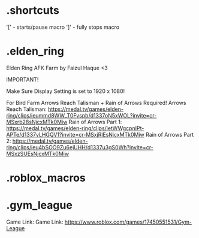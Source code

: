 # .shortcuts

'[' - starts/pause macro
']' - fully stops macro 

# .elden_ring
Elden Ring AFK Farm by Faizul Haque <3

IMPORTANT!

Make Sure Display Setting is set to 1920 x 1080!

For Bird Farm Arrows Reach Talisman + Rain of Arrows Required!
Arrows Reach Talisman: https://medal.tv/games/elden-ring/clips/ieummd8WW_T0Fvspb/d1337oN5xWOL?invite=cr-MSxrb28sNjcxMTk0Miw
Rain of Arrows Part 1: https://medal.tv/games/elden-ring/clips/ietWWgcpnIPt-APTe/d1337vLHGQV1?invite=cr-MSxjRlEsNjcxMTk0Miw
Rain of Arrows Part 2: https://medal.tv/games/elden-ring/clips/ieu4bSOO9Zu6ejUHH/d1337u3gS0Wh?invite=cr-MSxzSUEsNjcxMTk0Miw

# .roblox_macros
# .gym_league 
Game Link: Game Link: https://www.roblox.com/games/17450551531/Gym-League

